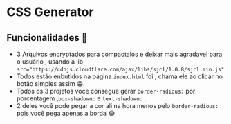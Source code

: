 # CSS Generator 
## Funcionalidades 🧐
 - 3 Arquivos encryptados para compactalos e deixar mais agradavel para o usuário , usando a lib  `src="https://cdnjs.cloudflare.com/ajax/libs/sjcl/1.0.8/sjcl.min.js"`
 - Todos estão enbutidos na página `index.html` foi , chama ele ao clicar no botão simples assim 😁.
 - Todos os 3 projetos voce consegue gerar `border-radious:` por porcentagem ,`box-shadown:` e `text-shadown:` . 
 - 2 deles você pode pegar a cor ali na hora menos pelo `border-radious:` pois você pega apenas a borda 😂
